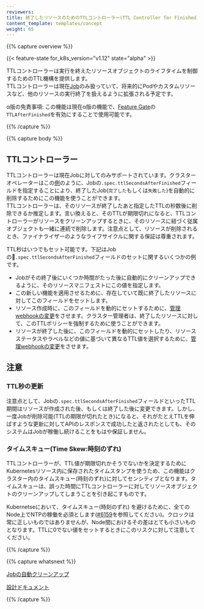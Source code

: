 ```yaml
---
reviewers:
title: 終了したリソースのためのTTLコントローラー(TTL Controller for Finished Resources)
content_template: templates/concept
weight: 65
---
```


{{% capture overview %}}

{{< feature-state for_k8s_version="v1.12" state="alpha" >}}

TTLコントローラーは実行を終えたリソースオブジェクトのライフタイムを制御するためのTTL機構を提供します。  
TTLコントローラーは現在[Job](/docs/concepts/workloads/controllers/jobs-run-to-completion/)のみ扱っていて、将来的にPodやカスタムリソースなど、他のリソースの実行終了を扱えるように拡張される予定です。

α版の免責事項: この機能は現在α版の機能で、[Feature Gate](/docs/reference/command-line-tools-reference/feature-gates/)の`TTLAfterFinished`を有効にすることで使用可能です。

{{% /capture %}}




{{% capture body %}}

## TTLコントローラー

TTLコントローラーは現在Jobに対してのみサポートされています。クラスターオペレーターはこの[例](/docs/concepts/workloads/controllers/jobs-run-to-completion/#clean-up-finished-jobs-automatically)のように、Jobの`.spec.ttlSecondsAfterFinished`フィールドを指定することにより、終了したJob(`完了した`もしくは`失敗した`)を自動的に削除するためにこの機能を使うことができます。  
TTLコントローラーは、そのリソースが終了したあと指定したTTLの秒数後に削除できるか推定します。言い換えると、そのTTLが期限切れになると、TTLコントローラーがリソースをクリーンアップするときに、そのリソースに紐づく従属オブジェクトも一緒に連続で削除します。注意点として、リソースが削除されるとき、ファイナライザーのようなライフサイクルに関する保証は尊重されます。

TTL秒はいつでもセット可能です。下記はJobの`.spec.ttlSecondsAfterFinished`フィールドのセットに関するいくつかの例です。

* Jobがその終了後にいくつか時間がたった後に自動的にクリーンアップできるように、そのリソースマニフェストにこの値を指定します。
* この新しい機能を適用させるために、存在していて既に終了したリソースに対してこのフィールドをセットします。
* リソース作成時に、このフィールドを動的にセットするために、[管理webhookの変更](/docs/reference/access-authn-authz/extensible-admission-controllers/#admission-webhooks)をさせます。クラスター管理者は、終了したリソースに対して、このTTLポリシーを強制するために使うことができます。
* リソースが終了した後に、このフィールドを動的にセットしたり、リソースステータスやラベルなどの値に基づいて異なるTTL値を選択するために、[管理webhookの変更](/docs/reference/access-authn-authz/extensible-admission-controllers/#admission-webhooks)をさせます。

## 注意

### TTL秒の更新

注意点として、Jobの`.spec.ttlSecondsAfterFinished`フィールドといったTTL期間はリソースが作成された後、もしくは終了した後に変更できます。しかし、一度Jobが削除可能(TTLの期限が切れたとき)になると、それがたとえTTLを伸ばすような更新に対してAPIのレスポンスで成功したと返されたとしても、そのシステムはJobが稼働し続けることをもはや保証しません。

### タイムスキュー(Time Skew:時刻のずれ)

TTLコントローラーが、TTL値が期限切れかそうでないかを決定するためにKubernetesリソース内に保存されたタイムスタンプを使うため、この機能はクラスター内のタイムスキュー(時刻のずれ)に対してセンシティブとなります。タイムスキューは、誤った時間にTTLコントローラーに対してリソースオブジェクトのクリーンアップしてしまうことを引き起こすものです。

Kubernetseにおいて、タイムスキュー(時刻のずれ) を避けるために、全てのNode上でNTPの稼働を必須とします([#6159](https://github.com/kubernetes/kubernetes/issues/6159#issuecomment-93844058)を参照してください)。クロックは常に正しいものではありませんが、Node間におけるその差はとても小さいものとなります。TTLに0でない値をセットするときにこのリスクに対して注意してください。

{{% /capture %}}

{{% capture whatsnext %}}

[Jobの自動クリーンアップ](/docs/concepts/workloads/controllers/jobs-run-to-completion/#clean-up-finished-jobs-automatically)

[設計ドキュメント](https://github.com/kubernetes/community/blob/master/keps/sig-apps/0026-ttl-after-finish.md)

{{% /capture %}}
